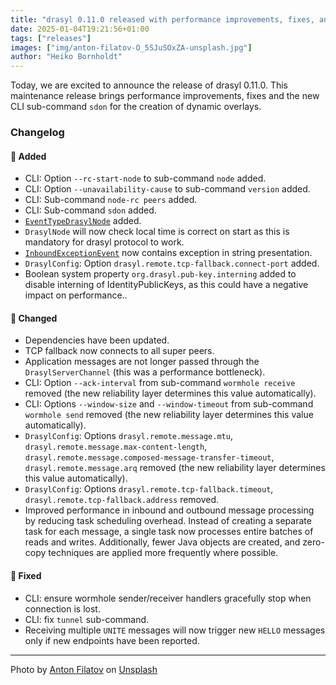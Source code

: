 ```yaml
---
title: "drasyl 0.11.0 released with performance improvements, fixes, and dynamic overlay constructon"
date: 2025-01-04T19:21:56+01:00
tags: ["releases"]
images: ["img/anton-filatov-O_5SJuSOxZA-unsplash.jpg"]
author: "Heiko Bornholdt"
---
```


Today, we are excited to announce the release of drasyl 0.11.0.
This maintenance release brings performance improvements, fixes and the new CLI sub-command `sdon` for the creation of dynamic overlays.

<!--more-->

### Changelog

#### 🚀 Added

- CLI: Option `--rc-start-node` to sub-command `node` added.
- CLI: Option `--unavailability-cause` to sub-command `version` added.
- CLI: Sub-command `node-rc peers` added.
- CLI: Sub-command `sdon` added.
- [`EventTypeDrasylNode`](drasyl-examples/src/main/java/org/drasyl/example/EventTypeDrasylNodeExample.java) added.
- `DrasylNode` will now check local time is correct on start as this is mandatory for drasyl protocol to work.
- [`InboundExceptionEvent`](drasyl-node/src/main/java/org/drasyl/node/event/InboundExceptionEvent.java) now contains exception in string presentation.
- `DrasylConfig`: Option `drasyl.remote.tcp-fallback.connect-port` added.
- Boolean system property `org.drasyl.pub-key.interning` added to disable interning of IdentityPublicKeys, as this could have a negative impact on performance..

#### 💅 Changed

- Dependencies have been updated.
- TCP fallback now connects to all super peers.
- Application messages are not longer passed through the `DrasylServerChannel` (this was a performance bottleneck).
- CLI: Option `--ack-interval` from sub-command `wormhole receive` removed (the new reliability layer determines this value automatically).
- CLI: Options `--window-size` and `--window-timeout` from sub-command `wormhole send` removed (the new reliability layer determines this value automatically).
- `DrasylConfig`: Options `drasyl.remote.message.mtu`, `drasyl.remote.message.max-content-length`, `drasyl.remote.message.composed-message-transfer-timeout`, `drasyl.remote.message.arq` removed (the new reliability layer determines this value automatically).
- `DrasylConfig`: Options `drasyl.remote.tcp-fallback.timeout`, `drasyl.remote.tcp-fallback.address` removed.
- Improved performance in inbound and outbound message processing by reducing task scheduling overhead. Instead of creating a separate task for each message, a single task now processes entire batches of reads and writes. Additionally, fewer Java objects are created, and zero-copy techniques are applied more frequently where possible.

#### 🐛 Fixed

- CLI: ensure wormhole sender/receiver handlers gracefully stop when connection is lost.
- CLI: fix `tunnel` sub-command.
- Receiving multiple `UNITE` messages will now trigger new `HELLO` messages only if new endpoints have been reported.

---

Photo by [Anton Filatov](https://unsplash.com/de/@antony123antony) on [Unsplash](https://unsplash.com/)
